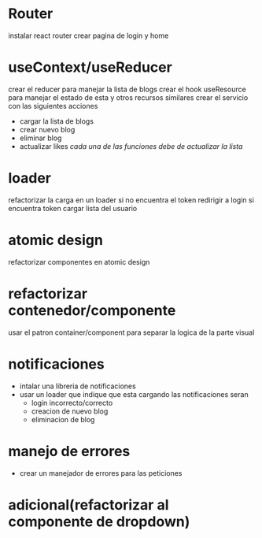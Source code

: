 # Router
instalar react router
crear pagina de login y home
# useContext/useReducer
crear el reducer para manejar la lista de blogs
crear el hook useResource para manejar el estado de esta y otros recursos similares
crear el servicio con las siguientes acciones
* cargar la lista de blogs
* crear nuevo blog
* eliminar blog
* actualizar likes
*cada una de las funciones debe de actualizar la lista*
# loader
refactorizar la carga en un loader
si no encuentra el token redirigir a login
si encuentra token cargar lista del usuario
# atomic design
refactorizar componentes en atomic design
# refactorizar contenedor/componente
usar el patron container/component para separar la logica de la parte visual
# notificaciones
* intalar una libreria de notificaciones
* usar un loader que indique que esta cargando
las notificaciones seran
    * login incorrecto/correcto
    * creacion de nuevo blog
    * eliminacion de blog
# manejo de errores 
* crear un manejador de errores para las peticiones
# adicional(refactorizar al componente de dropdown)